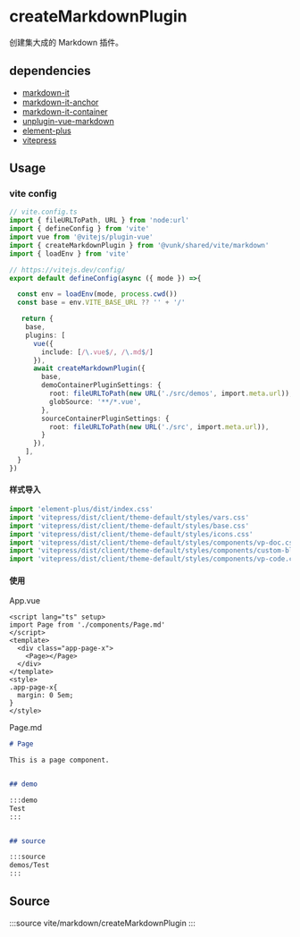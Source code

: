 # createMarkdownPlugin

创建集大成的 Markdown 插件。


## dependencies

+ [markdown-it](https://www.npmjs.com/package/markdown-it)
+ [markdown-it-anchor](https://www.npmjs.com/package/markdown-it-anchor)
+ [markdown-it-container](https://www.npmjs.com/package/markdown-it-container)
+ [unplugin-vue-markdown](https://www.npmjs.com/package/unplugin-vue-markdown)
+ [element-plus](https://www.npmjs.com/package/element-plus)
+ [vitepress](https://www.npmjs.com/package/vitepress)


## Usage

### vite config


```ts
// vite.config.ts
import { fileURLToPath, URL } from 'node:url'
import { defineConfig } from 'vite'
import vue from '@vitejs/plugin-vue'
import { createMarkdownPlugin } from '@vunk/shared/vite/markdown'
import { loadEnv } from 'vite'

// https://vitejs.dev/config/
export default defineConfig(async ({ mode }) =>{ 

  const env = loadEnv(mode, process.cwd())
  const base = env.VITE_BASE_URL ?? '' + '/'

   return {
    base,
    plugins: [
      vue({
        include: [/\.vue$/, /\.md$/]
      }),
      await createMarkdownPlugin({
        base,
        demoContainerPluginSettings: {
          root: fileURLToPath(new URL('./src/demos', import.meta.url)),
          globSource: '**/*.vue',
        },
        sourceContainerPluginSettings: {
          root: fileURLToPath(new URL('./src', import.meta.url)),
        }
      }),
    ],
  }
})

```

#### 样式导入

```ts
import 'element-plus/dist/index.css'
import 'vitepress/dist/client/theme-default/styles/vars.css'
import 'vitepress/dist/client/theme-default/styles/base.css'
import 'vitepress/dist/client/theme-default/styles/icons.css'
import 'vitepress/dist/client/theme-default/styles/components/vp-doc.css'
import 'vitepress/dist/client/theme-default/styles/components/custom-block.css'
import 'vitepress/dist/client/theme-default/styles/components/vp-code.css'
```

#### 使用

App.vue

```vue
<script lang="ts" setup>
import Page from './components/Page.md'
</script>
<template>
  <div class="app-page-x">
    <Page></Page>
  </div>
</template>
<style>
.app-page-x{
  margin: 0 5em;
}
</style>
```

Page.md

```md
# Page

This is a page component.


## demo

:::demo
Test
:::


## source

:::source
demos/Test
:::
```


## Source

:::source
vite/markdown/createMarkdownPlugin
:::
